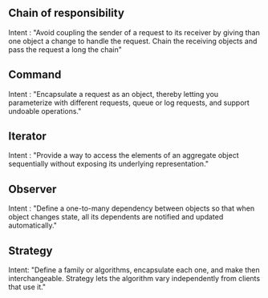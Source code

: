 
## Chain of responsibility

Intent : "Avoid coupling the sender of a request to its receiver by giving than one object a change to handle the request. Chain the receiving objects and pass the request a long the chain"

## Command 

Intent : "Encapsulate a request as an object, thereby letting you parameterize with different requests, queue or log requests, and support undoable operations." 

## Iterator

Intent : "Provide a way to access the elements of an aggregate object sequentially without exposing its underlying representation."

## Observer

Intent : "Define a one-to-many dependency between objects so that when object changes state, all its dependents are notified and updated automatically."

## Strategy

Intent: "Define a family or algorithms, encapsulate each one, and make then interchangeable. Strategy lets the algorithm vary independently from clients that use it."